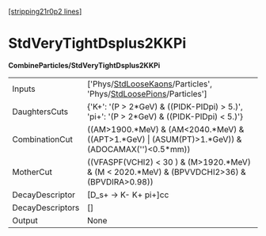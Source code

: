 [[stripping21r0p2 lines]](./stripping21r0p2-index)

# StdVeryTightDsplus2KKPi

**CombineParticles/StdVeryTightDsplus2KKPi**

|                  |                                                                                                                                                                          |
|------------------|--------------------------------------------------------------------------------------------------------------------------------------------------------------------------|
| Inputs           | ['Phys/[StdLooseKaons](./stripping21r0p2-commonparticles-stdloosekaons)/Particles', 'Phys/[StdLoosePions](./stripping21r0p2-commonparticles-stdloosepions)/Particles'] |
| DaughtersCuts    | {'K+': '(P \> 2\*GeV) & ((PIDK-PIDpi) \> 5.)', 'pi+': '(P \> 2\*GeV) & ((PIDK-PIDpi) \< 5.)'}                                                                            |
| CombinationCut   | ((AM\>1900.\*MeV) & (AM\<2040.\*MeV) & ((APT\>1.\*GeV) \| (ASUM(PT)\>1.\*GeV)) & (ADOCAMAX('')\<0.5\*mm))                                                                |
| MotherCut        | ((VFASPF(VCHI2) \< 30 ) & (M\>1920.\*MeV) & (M \< 2020.\*MeV) & (BPVVDCHI2\>36) & (BPVDIRA\>0.98))                                                                       |
| DecayDescriptor  | [D_s+ -\> K- K+ pi+]cc                                                                                                                                                 |
| DecayDescriptors | []                                                                                                                                                                     |
| Output           | None                                                                                                                                                                     |
